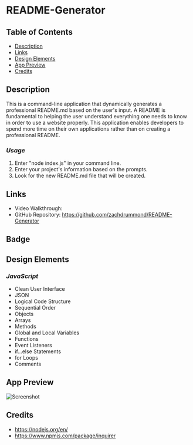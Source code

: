 # README-Generator

## Table of Contents
* [Description](#Description)
* [Links](#Links)
* [Design Elements](#Design-Elements)
* [App Preview](#App-Preview)
* [Credits](#Credits)

## Description
This is a command-line application that dynamically generates a professional README.md based on the user's input. A README is fundamental to helping the user understand everything one needs to know in order to use a website properly. This application enables developers to spend more time on their own applications rather than on creating a professional README.

### *Usage*
1. Enter "node index.js" in your command line.
2. Enter your project's information based on the prompts.
3. Look for the new README.md file that will be created.

## Links
* Video Walkthrough: 
* GitHub Repository: https://github.com/zachdrummond/README-Generator

## Badge

## Design Elements
### *JavaScript*
* Clean User Interface
* JSON
* Logical Code Structure
* Sequential Order
* Objects
* Arrays
* Methods
* Global and Local Variables
* Functions
* Event Listeners
* if...else Statements
* for Loops
* Comments

## App Preview
![Screenshot]()

## Credits
* https://nodejs.org/en/
* https://www.npmjs.com/package/inquirer
